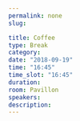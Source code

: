 ```yaml
---
permalink: none
slug:

title: Coffee
type: Break
category:
date: "2018-09-19"
time: "16:45"
time_slot: "16:45"
duration:
room: Pavillon
speakers:
description:
---
```

